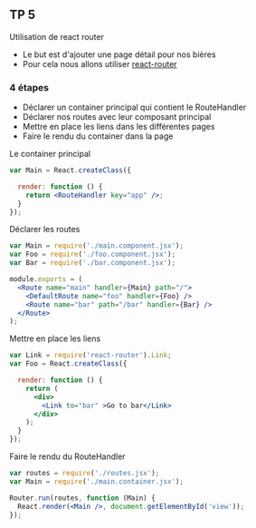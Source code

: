 ## TP 5
Utilisation de react router



* Le but est d'ajouter une page détail pour nos bières
* Pour cela nous allons utiliser [react-router](https://github.com/rackt/react-router)



### 4 étapes

* Déclarer un container principal qui contient le RouteHandler
* Déclarer nos routes avec leur composant principal
* Mettre en place les liens dans les différentes pages
* Faire le rendu du container dans la page



Le container principal

``` jsx
var Main = React.createClass({

  render: function () {
    return <RouteHandler key="app" />;
  }
});
```



Déclarer les routes

``` jsx
var Main = require('./main.component.jsx');
var Foo = require('./foo.component.jsx');
var Bar = require('./bar.component.jsx');

module.exports = (
  <Route name="main" handler={Main} path="/">
    <DefaultRoute name="foo" handler={Foo} />
    <Route name="bar" path="/bar" handler={Bar} />
  </Route>
);
```



Mettre en place les liens

``` jsx
var Link = require('react-router').Link;
var Foo = React.createClass({

  render: function () {
    return (
      <div>
        <Link to="bar" >Go to bar</Link>
      </div>
    );
  }
});
```



Faire le rendu du RouteHandler

``` jsx
var routes = require('./routes.jsx');
var Main = require('./main.container.jsx');

Router.run(routes, function (Main) {
  React.render(<Main />, document.getElementById('view'));
});
```